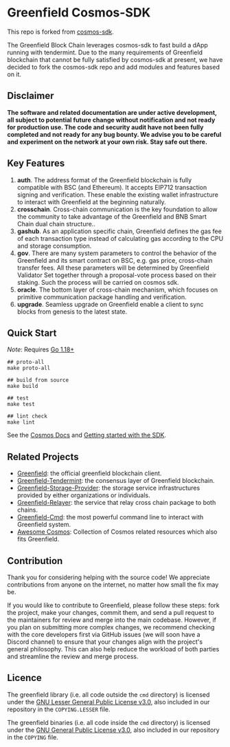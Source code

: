 # Greenfield Cosmos-SDK

This repo is forked from [cosmos-sdk](https://github.com/cosmos/cosmos-sdk).

The Greenfield Block Chain leverages cosmos-sdk to fast build a dApp running with tendermint. Due to the many 
requirements of Greenfield blockchain that cannot be fully satisfied by cosmos-sdk at present, we have decided to fork 
the cosmos-sdk repo and add modules and features based on it.

## Disclaimer
**The software and related documentation are under active development, all subject to potential future change without
notification and not ready for production use. The code and security audit have not been fully completed and not ready
for any bug bounty. We advise you to be careful and experiment on the network at your own risk. Stay safe out there.**

## Key Features

1. **auth**. The address format of the Greenfield blockchain is fully compatible with BSC (and Ethereum). It accepts EIP712 transaction signing and verification. These enable the existing wallet infrastructure to interact with Greenfield at the beginning naturally.
2. **crosschain**. Cross-chain communication is the key foundation to allow the community to take advantage of the Greenfield and BNB Smart Chain dual chain structure..
3. **gashub**. As an application specific chain, Greenfield defines the gas fee of each transaction type instead of calculating gas according to the CPU and storage consumption.
4. **gov**. There are many system parameters to control the behavior of the Greenfield and its smart contract on BSC, e.g. gas price, cross-chain transfer fees. All these parameters will be determined by Greenfield Validator Set together through a proposal-vote process based on their staking. Such the process will be carried on cosmos sdk.
5. **oracle**. The bottom layer of cross-chain mechanism, which focuses on primitive communication package handling and verification.
6. **upgrade**. Seamless upgrade on Greenfield enable a client to sync blocks from genesis to the latest state.

## Quick Start
*Note*: Requires [Go 1.18+](https://go.dev/dl/)

```shell
## proto-all
make proto-all

## build from source
make build

## test
make test

## lint check 
make lint
```

See the [Cosmos Docs](https://cosmos.network/docs/) and [Getting started with the SDK](https://tutorials.cosmos.network/academy/1-what-is-cosmos/).

## Related Projects
- [Greenfield](https://github.com/bnb-chain/greenfield): the official greenfield blockchain client.
- [Greenfield-Tendermint](https://github.com/bnb-chain/greenfield-tendermint): the consensus layer of Greenfield blockchain.
- [Greenfield-Storage-Provider](https://github.com/bnb-chain/greenfield-storage-provider): the storage service infrastructures provided by either organizations or individuals.
- [Greenfield-Relayer](https://github.com/bnb-chain/greenfield-relayer): the service that relay cross chain package to both chains.
- [Greenfield-Cmd](https://github.com/bnb-chain/greenfield-cmd): the most powerful command line to interact with Greenfield system.
- [Awesome Cosmos](https://github.com/cosmos/awesome-cosmos): Collection of Cosmos related resources which also fits Greenfield.


## Contribution
Thank you for considering helping with the source code! We appreciate contributions from anyone on the internet, no 
matter how small the fix may be.

If you would like to contribute to Greenfield, please follow these steps: fork the project, make your changes, commit them, 
and send a pull request to the maintainers for review and merge into the main codebase. However, if you plan on submitting 
more complex changes, we recommend checking with the core developers first via GitHub issues (we will soon have a Discord channel)
to ensure that your changes align with the project's general philosophy. This can also help reduce the workload of both 
parties and streamline the review and merge process.

## Licence

The greenfield library (i.e. all code outside the `cmd` directory) is licensed under the
[GNU Lesser General Public License v3.0](https://www.gnu.org/licenses/lgpl-3.0.en.html),
also included in our repository in the `COPYING.LESSER` file.

The greenfield binaries (i.e. all code inside the `cmd` directory) is licensed under the
[GNU General Public License v3.0](https://www.gnu.org/licenses/gpl-3.0.en.html), also
included in our repository in the `COPYING` file.
